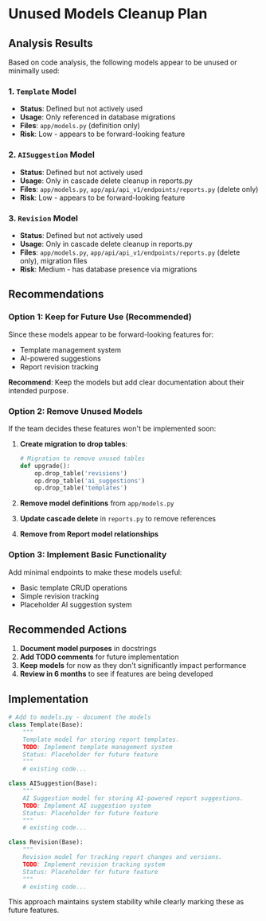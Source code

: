 # Unused Models Cleanup Plan

## Analysis Results

Based on code analysis, the following models appear to be unused or minimally used:

### 1. `Template` Model
- **Status**: Defined but not actively used
- **Usage**: Only referenced in database migrations
- **Files**: `app/models.py` (definition only)
- **Risk**: Low - appears to be forward-looking feature

### 2. `AISuggestion` Model  
- **Status**: Defined but not actively used
- **Usage**: Only in cascade delete cleanup in reports.py
- **Files**: `app/models.py`, `app/api/api_v1/endpoints/reports.py` (delete only)
- **Risk**: Low - appears to be forward-looking feature

### 3. `Revision` Model
- **Status**: Defined but not actively used  
- **Usage**: Only in cascade delete cleanup in reports.py
- **Files**: `app/models.py`, `app/api/api_v1/endpoints/reports.py` (delete only), migration files
- **Risk**: Medium - has database presence via migrations

## Recommendations

### Option 1: Keep for Future Use (Recommended)
Since these models appear to be forward-looking features for:
- Template management system
- AI-powered suggestions
- Report revision tracking

**Recommend**: Keep the models but add clear documentation about their intended purpose.

### Option 2: Remove Unused Models
If the team decides these features won't be implemented soon:

1. **Create migration to drop tables**:
   ```python
   # Migration to remove unused tables
   def upgrade():
       op.drop_table('revisions')
       op.drop_table('ai_suggestions') 
       op.drop_table('templates')
   ```

2. **Remove model definitions** from `app/models.py`

3. **Update cascade delete** in `reports.py` to remove references

4. **Remove from Report model relationships**

### Option 3: Implement Basic Functionality
Add minimal endpoints to make these models useful:
- Basic template CRUD operations
- Simple revision tracking
- Placeholder AI suggestion system

## Recommended Actions

1. **Document model purposes** in docstrings
2. **Add TODO comments** for future implementation
3. **Keep models** for now as they don't significantly impact performance
4. **Review in 6 months** to see if features are being developed

## Implementation

```python
# Add to models.py - document the models
class Template(Base):
    """
    Template model for storing report templates.
    TODO: Implement template management system
    Status: Placeholder for future feature
    """
    # existing code...

class AISuggestion(Base):
    """
    AI Suggestion model for storing AI-powered report suggestions.
    TODO: Implement AI suggestion system
    Status: Placeholder for future feature  
    """
    # existing code...

class Revision(Base):
    """
    Revision model for tracking report changes and versions.
    TODO: Implement revision tracking system
    Status: Placeholder for future feature
    """
    # existing code...
```

This approach maintains system stability while clearly marking these as future features.